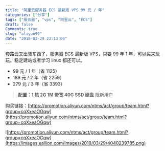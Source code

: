 ```yaml
---
title: "阿里云服务器 ECS 最新版 VPS 99 元 / 年"
categories: ["分享"]
tags: ["服务器", "vps", "阿里云", "ECS"]
draft: false
Comments: true
slug: "aliyun99"
date: "2018-03-29 23:13:00"
---
```


套路云又出骚东西了，服务器 ECS 最新版 VPS，只要 99 年 1 年，可以买来玩玩。稳定建站或者学习 linux 都还可以。

-   99 元 / 1 年（省 1125）
-   189 元 / 2 年（省 2259）
-   279 元 / 3 年（省 3393）

> **配置：1 核 2G 1M 带宽 40G SSD 硬盘** 限新用户

购买链接：[https://promotion.aliyun.com/ntms/act/group/team.html?group=cqXxeaOGqw](https://promotion.aliyun.com/ntms/act/group/team.html?group=cqXxeaOGqw)

![https://promotion.aliyun.com/ntms/act/group/team.html?group=cqXxeaOGqw](https://images.eallion.com/images/2018/03/29/4040239785.png)
